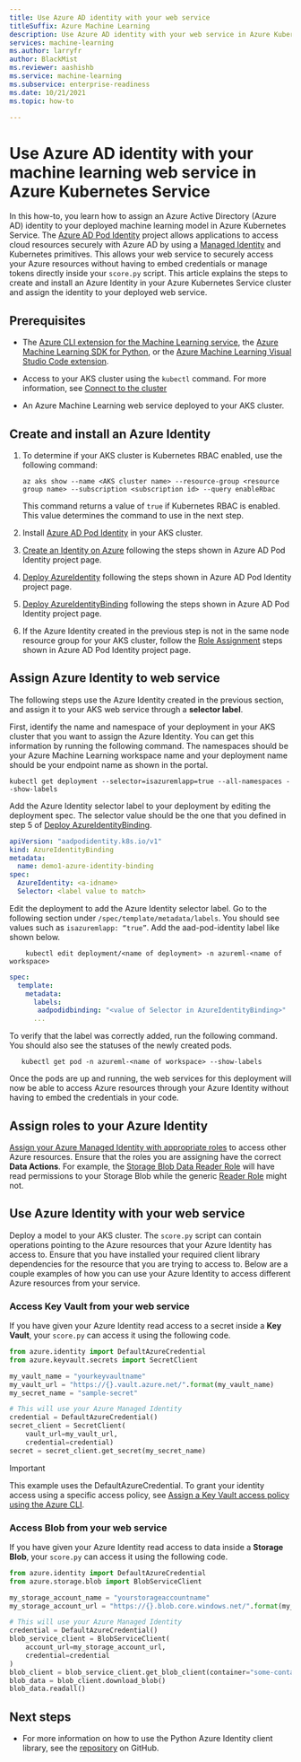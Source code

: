 ```yaml
---
title: Use Azure AD identity with your web service
titleSuffix: Azure Machine Learning
description: Use Azure AD identity with your web service in Azure Kubernetes Service to access cloud resources during scoring.
services: machine-learning
ms.author: larryfr
author: BlackMist
ms.reviewer: aashishb
ms.service: machine-learning
ms.subservice: enterprise-readiness
ms.date: 10/21/2021
ms.topic: how-to

---
```


# Use Azure AD identity with your machine learning web service in Azure Kubernetes Service

In this how-to, you learn how to assign an Azure Active Directory (Azure AD) identity to your deployed machine learning model in Azure Kubernetes Service. The [Azure AD Pod Identity](https://github.com/Azure/aad-pod-identity) project allows applications to access cloud resources securely with Azure AD by using a [Managed Identity](../active-directory/managed-identities-azure-resources/overview.md) and Kubernetes primitives. This allows your web service to securely access your Azure resources without having to embed credentials or manage tokens directly inside your `score.py` script. This article explains the steps to create and install an Azure Identity in your Azure Kubernetes Service cluster and assign the identity to your deployed web service.

## Prerequisites

- The [Azure CLI extension for the Machine Learning service](v1/reference-azure-machine-learning-cli.md), the [Azure Machine Learning SDK for Python](/python/api/overview/azure/ml/intro), or the [Azure Machine Learning Visual Studio Code extension](how-to-setup-vs-code.md).

- Access to your AKS cluster using the `kubectl` command. For more information, see [Connect to the cluster](../aks/learn/quick-kubernetes-deploy-cli.md#connect-to-the-cluster)

- An Azure Machine Learning web service deployed to your AKS cluster.

## Create and install an Azure Identity

1. To determine if your AKS cluster is Kubernetes RBAC enabled, use the following command:

    ```azurecli-interactive
    az aks show --name <AKS cluster name> --resource-group <resource group name> --subscription <subscription id> --query enableRbac
    ```

    This command returns a value of `true` if Kubernetes RBAC is enabled. This value determines the command to use in the next step.

1. Install [Azure AD Pod Identity](https://azure.github.io/aad-pod-identity/docs/getting-started/installation/) in your AKS cluster.

1. [Create an Identity on Azure](https://azure.github.io/aad-pod-identity/docs/demo/standard_walkthrough/#2-create-an-identity-on-azure) following the steps shown in Azure AD Pod Identity project page.

1. [Deploy AzureIdentity](https://azure.github.io/aad-pod-identity/docs/demo/standard_walkthrough/#3-deploy-azureidentity) following the steps shown in Azure AD Pod Identity project page.

1. [Deploy AzureIdentityBinding](https://azure.github.io/aad-pod-identity/docs/demo/standard_walkthrough/#5-deploy-azureidentitybinding) following the steps shown in Azure AD Pod Identity project page.

1. If the Azure Identity created in the previous step is not in the same node resource group for your AKS cluster, follow the [Role Assignment](https://azure.github.io/aad-pod-identity/docs/getting-started/role-assignment/#user-assigned-identities-that-are-not-within-the-node-resource-group) steps shown in Azure AD Pod Identity project page.

## Assign Azure Identity to web service

The following steps use the Azure Identity created in the previous section, and assign it to your AKS web service through a **selector label**.

First, identify the name and namespace of your deployment in your AKS cluster that you want to assign the Azure Identity. You can get this information by running the following command. The namespaces should be your Azure Machine Learning workspace name and your deployment name should be your endpoint name as shown in the portal.

```azurecli-interactive
kubectl get deployment --selector=isazuremlapp=true --all-namespaces --show-labels
```

Add the Azure Identity selector label to your deployment by editing the deployment spec. The selector value should be the one that you defined in step 5 of [Deploy AzureIdentityBinding](https://azure.github.io/aad-pod-identity/docs/demo/standard_walkthrough/#5-deploy-azureidentitybinding).

```yaml
apiVersion: "aadpodidentity.k8s.io/v1"
kind: AzureIdentityBinding
metadata:
  name: demo1-azure-identity-binding
spec:
  AzureIdentity: <a-idname>
  Selector: <label value to match>
```

Edit the deployment to add the Azure Identity selector label. Go to the following section under `/spec/template/metadata/labels`. You should see values such as `isazuremlapp: “true”`. Add the aad-pod-identity label like shown below.

```azurecli-interactive
    kubectl edit deployment/<name of deployment> -n azureml-<name of workspace>
```

```yaml
spec:
  template:
    metadata:
      labels:
       aadpodidbinding: "<value of Selector in AzureIdentityBinding>"
      ...
```

To verify that the label was correctly added, run the following command. You should also see the statuses of the newly created pods.

```azurecli-interactive
   kubectl get pod -n azureml-<name of workspace> --show-labels
```

Once the pods are up and running, the web services for this deployment will now be able to access Azure resources through your Azure Identity without having to embed the credentials in your code.

## Assign roles to your Azure Identity

[Assign your Azure Managed Identity with appropriate roles](../active-directory/managed-identities-azure-resources/how-to-manage-ua-identity-portal.md) to access other Azure resources. Ensure that the roles you are assigning have the correct **Data Actions**. For example, the [Storage Blob Data Reader Role](../role-based-access-control/built-in-roles.md#storage-blob-data-reader) will have read permissions to your Storage Blob while the generic [Reader Role](../role-based-access-control/built-in-roles.md#reader) might not.

## Use Azure Identity with your web service

Deploy a model to your AKS cluster. The `score.py` script can contain operations pointing to the Azure resources that your Azure Identity has access to. Ensure that you have installed your required client library dependencies for the resource that you are trying to access to. Below are a couple examples of how you can use your Azure Identity to access different Azure resources from your service.

### Access Key Vault from your web service

If you have given your Azure Identity read access to a secret inside a **Key Vault**, your `score.py` can access it using the following code.

```python
from azure.identity import DefaultAzureCredential
from azure.keyvault.secrets import SecretClient

my_vault_name = "yourkeyvaultname"
my_vault_url = "https://{}.vault.azure.net/".format(my_vault_name)
my_secret_name = "sample-secret"

# This will use your Azure Managed Identity
credential = DefaultAzureCredential()
secret_client = SecretClient(
    vault_url=my_vault_url,
    credential=credential)
secret = secret_client.get_secret(my_secret_name)
```

> [!IMPORTANT]
> This example uses the DefaultAzureCredential. To grant your identity access using a specific access policy, see [Assign a Key Vault access policy using the Azure CLI](../key-vault/general/assign-access-policy-cli.md).

### Access Blob from your web service

If you have given your Azure Identity read access to data inside a **Storage Blob**, your `score.py` can access it using the following code.

```python
from azure.identity import DefaultAzureCredential
from azure.storage.blob import BlobServiceClient

my_storage_account_name = "yourstorageaccountname"
my_storage_account_url = "https://{}.blob.core.windows.net/".format(my_storage_account_name)

# This will use your Azure Managed Identity
credential = DefaultAzureCredential()
blob_service_client = BlobServiceClient(
    account_url=my_storage_account_url,
    credential=credential
)
blob_client = blob_service_client.get_blob_client(container="some-container", blob="some_text.txt")
blob_data = blob_client.download_blob()
blob_data.readall()
```

## Next steps

* For more information on how to use the Python Azure Identity client library, see the [repository](https://github.com/Azure/azure-sdk-for-python/tree/master/sdk/identity/azure-identity#azure-identity-client-library-for-python) on GitHub.
